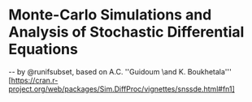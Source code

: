# Monte-Carlo Simulations and Analysis of Stochastic Differential Equations

-- by @runifsubset, based on A.C. ''Guidoum \and K. Boukhetala''' [https://cran.r-project.org/web/packages/Sim.DiffProc/vignettes/snssde.html#fn1]
